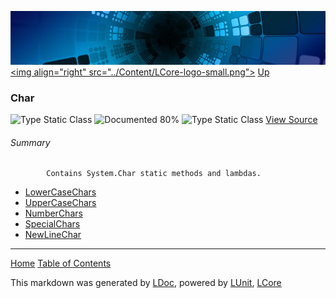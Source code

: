![](../Content/LCore-banner-small.png "")
[&lt;img align=&quot;right&quot; src=&quot;../Content/LCore-logo-small.png&quot;&gt;](../../README.md)
[Up](../L.md)

### Char
![Type Static Class](http://b.repl.ca/v1/Type-Static%20Class-lightgrey.png "") ![Documented 80%](http://b.repl.ca/v1/Documented-80%25-green.png "")
![Type Static Class](http://b.repl.ca/v1/Type-Static%20Class-lightgrey.png "")
[View Source](../Extensions/Methods/L.cs#L)

###### Summary

            Contains System.Char static methods and lambdas.
            
 - [LowerCaseChars](Char_LowerCaseChars.md)
 - [UpperCaseChars](Char_UpperCaseChars.md)
 - [NumberChars](Char_NumberChars.md)
 - [SpecialChars](Char_SpecialChars.md)
 - [NewLineChar](Char_NewLineChar.md)



---

[Home](../../README.md) [Table of Contents](../../TableOfContents.md)

This markdown was generated by [LDoc](https://github.com/CodeSingularity/LDoc), powered by [LUnit](https://github.com/CodeSingularity/LUnit), [LCore](https://github.com/CodeSingularity/LCore)
